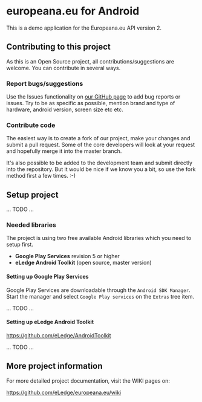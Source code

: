 # europeana.eu for Android

This is a demo application for the Europeana.eu API version 2.

## Contributing to this project
As this is an Open Source project, all contributions/suggestions are welcome.
You can contribute in several ways.

### Report bugs/suggestions
Use the Issues functionality on [our GitHub page](https://github.com/eLedge/europeana.eu) 
to add bug reports or issues. Try to be as specific as possible, mention 
brand and type of hardware, android version, screen size etc etc.

### Contribute code
The easiest way is to create a fork of our project, make your changes and
submit a pull request. Some of the core developers will look at your request
and hopefully merge it into the master branch.

It's also possible to be added to the development team and submit directly
into the repository. But it would be nice if we know you a bit, so use the
fork method first a few times. :-) 

## Setup project
... TODO ...

### Needed libraries
The project is using two free available Android libraries which
you need to setup first.

* __Google Play Services__ revision 5 or higher
* __eLedge Android Toolkit__ (open source, master version)

#### Setting up Google Play Services

Google Play Services are downloadable through the 
`Android SDK Manager`. Start the manager and select `Google Play services` on
the `Extras` tree item.

... TODO ...

#### Setting up eLedge Android Toolkit

https://github.com/eLedge/AndroidToolkit

... TODO ...

## More project information

For more detailed project documentation, visit the WIKI pages on:

<https://github.com/eLedge/europeana.eu/wiki>
